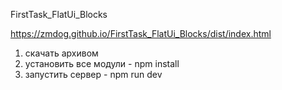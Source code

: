 FirstTask_FlatUi_Blocks

https://zmdog.github.io/FirstTask_FlatUi_Blocks/dist/index.html

1) скачать архивом
2) установить все модули - npm install
3) запустить сервер - npm run dev

